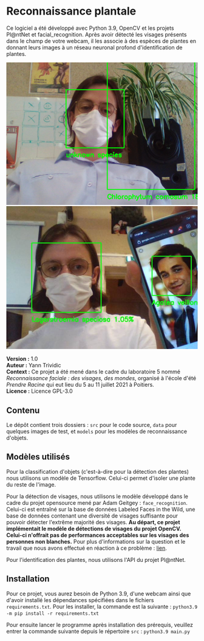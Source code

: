 # Reconnaissance plantale
Ce logiciel a été développé avec Python 3.9, OpenCV et les projets Pl@ntNet et facial_recognition. Après avoir détecté les visages présents dans le champ de votre webcam, il les associe à des espèces de plantes en donnant leurs images à un réseau neuronal profond d'identification de plantes.

<img src="https://raw.githubusercontent.com/yanntrividic/detection-faciale-reconnaissance-vegetale/main/a_plant_and_i.png" alt="exemple1" width="600"/>
<img src="https://raw.githubusercontent.com/yanntrividic/detection-faciale-reconnaissance-vegetale/main/two_ids.png" alt="exemple2" width="600"/>


**Version :** 1.0  
**Auteur :** Yann Trividic  
**Context :** Ce projet a été mené dans le cadre du laboratoire 5 nommé *Reconnaissance faciale : des visages, des mondes*, organisé à l'école d'été *Prendre Racine* qui eut lieu du 5 au 11 juillet 2021 à Poitiers.  
**Licence :** Licence GPL-3.0

## Contenu
Le dépôt contient trois dossiers : `src` pour le code source, `data` pour quelques images de test, et `models` pour les modèles de reconnaissance d'objets.

## Modèles utilisés
Pour la classification d'objets (c'est-à-dire pour la détection des plantes) nous utilisons un modèle de Tensorflow. Celui-ci permet d'isoler une plante du reste de l'image.

Pour la détection de visages, nous utilisons le modèle développé dans le cadre du projet opensource mené par Adam Geitgey : `face_recognition`. Celui-ci est entraîné sur la base de données Labeled Faces in the Wild, une base de données contenant une diversité de visages suffisante pour pouvoir détecter l'extrême majorité des visages. **Au départ, ce projet implémentait le modèle de détections de visages du projet OpenCV. Celui-ci n'offrait pas de performances acceptables sur les visages des personnes non blanches.** Pour plus d'informations sur la question et le travail que nous avons effectué en réaction à ce problème : [lien](https://chloedesmoineaux.surf/desvisagesdesmondes).

Pour l'identification des plantes, nous utilisons l'API du projet Pl@ntNet.

## Installation
Pour ce projet, vous aurez besoin de Python 3.9, d'une webcam ainsi que d'avoir installé les dépendances spécifiées dans le fichiers `requirements.txt`. Pour les installer, la commande est la suivante :
`python3.9 -m pip install -r requirements.txt`

Pour ensuite lancer le programme après installation des prérequis, veuillez entrer la commande suivante depuis le répertoire `src` :
`python3.9 main.py`
